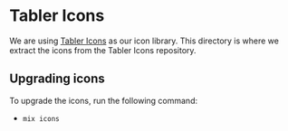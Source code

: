 # Tabler Icons

We are using [Tabler Icons](https://github.com/tabler/tabler-icons) as our icon library. This directory is where we extract the icons from the Tabler Icons repository.

## Upgrading icons

To upgrade the icons, run the following command:

- `mix icons`
